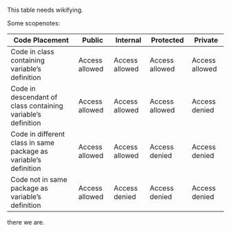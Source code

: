 This table needs wikifying.

Some scopenotes:

|Code Placement | Public | Internal | Protected | Private |
|---------------|--------|----------|-----------|---------|
|Code in class containing variable’s definition | Access allowed | Access allowed | Access allowed | Access allowed |
|Code in descendant of class containing variable’s definition | Access allowed | Access allowed | Access allowed | Access denied |
| Code in different class in same package as variable’s definition | Access allowed | Access allowed | Access denied | Access denied |
| Code not in same package as variable’s definition | Access allowed | Access denied | Access denied | Access denied |

there we are.